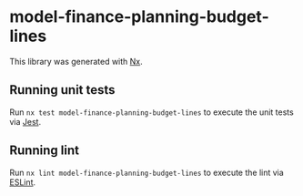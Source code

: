 # model-finance-planning-budget-lines

This library was generated with [Nx](https://nx.dev).

## Running unit tests

Run `nx test model-finance-planning-budget-lines` to execute the unit tests via [Jest](https://jestjs.io).

## Running lint

Run `nx lint model-finance-planning-budget-lines` to execute the lint via [ESLint](https://eslint.org/).
